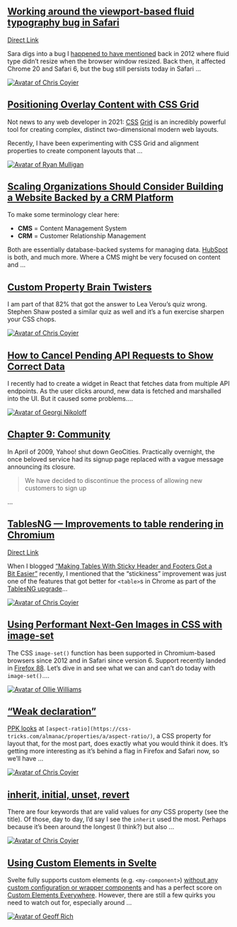 ## [Working around the viewport-based fluid typography bug in Safari](https://css-tricks.com/working-around-the-viewport-based-fluid-typography-bug-in-safari/)

[Direct Link](https://www.sarasoueidan.com/blog/safari-fluid-typography-bug-fix/)

Sara digs into a bug I [happened to have mentioned](https://css-tricks.com/viewport-sized-typography/#bugs) back in 2012 where fluid type didn’t resize when the browser window resized. Back then, it affected Chrome 20 and Safari 6, but the bug still persists today in Safari …

[![Avatar of Chris Coyier](https://secure.gravatar.com/avatar/8081b26e05bb4354f7d65ffc34cbbd67?s=80&d=retro&r=pg)](https://css-tricks.com/author/chriscoyier/)

## [Positioning Overlay Content with CSS Grid](https://css-tricks.com/positioning-overlay-content-with-css-grid/)

Not news to any web developer in 2021: [CSS](https://css-tricks.com/snippets/css/complete-guide-grid/) [G](https://css-tricks.com/snippets/css/complete-guide-grid/)[rid](https://css-tricks.com/snippets/css/complete-guide-grid/) is an incredibly powerful tool for creating complex, distinct two-dimensional modern web layouts.

Recently, I have been experimenting with CSS Grid and alignment properties to create component layouts that …

[![Avatar of Ryan Mulligan](https://secure.gravatar.com/avatar/8dd1e93360b6d9047b893700ed0de0e8?s=80&d=retro&r=pg)](https://css-tricks.com/author/ryanmulligan/)

## [Scaling Organizations Should Consider Building a Website Backed by a CRM Platform](https://css-tricks.com/scaling-organizations-should-consider-building-a-website-backed-by-a-crm-platform/)

To make some terminology clear here:

- **CMS** = Content Management System
- **CRM** = Customer Relationship Management

Both are essentially database-backed systems for managing data. [HubSpot](https://developers.hubspot.com/cms?utm_source=CSS-Tricks&utm_medium=Sponsored%20Post&utm_campaign=Post%202) is both, and much more. Where a CMS might be very focused on content and …

## [Custom Property Brain Twisters](https://css-tricks.com/custom-property-brain-twisters/)

I am part of that 82% that got the answer to Lea Verou’s quiz wrong. Stephen Shaw posted a similar quiz as well and it’s a fun exercise sharpen your CSS chops.

[![Avatar of Chris Coyier](https://secure.gravatar.com/avatar/8081b26e05bb4354f7d65ffc34cbbd67?s=80&d=retro&r=pg)](https://css-tricks.com/author/chriscoyier/)

## [How to Cancel Pending API Requests to Show Correct Data](https://css-tricks.com/how-to-cancel-pending-api-requests-to-show-correct-data/)

I recently had to create a widget in React that fetches data from multiple API endpoints. As the user clicks around, new data is fetched and marshalled into the UI. But it caused some problems.…

[![Avatar of Georgi Nikoloff](https://secure.gravatar.com/avatar/e3d80d570f70076b06b900f369ec2190?s=80&d=retro&r=pg)](https://css-tricks.com/author/georginikolov/)

## [Chapter 9: Community](https://css-tricks.com/chapter-9-community/)

In April of 2009, Yahoo! shut down GeoCities. Practically overnight, the once beloved service had its signup page replaced with a vague message announcing its closure.

> We have decided to discontinue the process of allowing new customers to sign up

…

## [TablesNG — Improvements to table rendering in Chromium](https://css-tricks.com/tablesng-improvements-to-rendering-in-chromium/)

[Direct Link](https://www.bram.us/2021/06/21/tablesng-improvements-to-table-rendering-in-chromium/)

When I blogged [“Making Tables With Sticky Header and Footers Got a Bit Easier”](https://css-tricks.com/making-tables-with-sticky-header-and-footers-got-a-bit-easier/) recently, I mentioned that the “stickiness” improvement was just one of the features that got better for `<table>`s in Chrome as part of the [TablesNG upgrade](https://docs.google.com/document/d/16PFD1GtMI9Zgwu0jtPaKZJ75Q2wyZ9EZnVbBacOfiNA/edit)…

[![Avatar of Chris Coyier](https://secure.gravatar.com/avatar/8081b26e05bb4354f7d65ffc34cbbd67?s=80&d=retro&r=pg)](https://css-tricks.com/author/chriscoyier/)

## [Using Performant Next-Gen Images in CSS with image-set](https://css-tricks.com/using-performant-next-gen-images-in-css-with-image-set/)

The CSS `image-set()` function has been supported in Chromium-based browsers since 2012 and in Safari since version 6. Support recently landed in [Firefox 88](https://hacks.mozilla.org/2021/04/never-too-late-for-firefox-88/). Let’s dive in and see what we can and can’t do today with `image-set()`.…

[![Avatar of Ollie Williams](https://secure.gravatar.com/avatar/7b27d41bc94bc689f23c33aa62157dcb?s=80&d=retro&r=pg)](https://css-tricks.com/author/olliew/)

## [“Weak declaration”](https://css-tricks.com/weak-declaration/)

[PPK looks](https://www.quirksmode.org/blog/archives/2021/05/aspectratio.html) at `[aspect-ratio](https://css-tricks.com/almanac/properties/a/aspect-ratio/)`, a CSS property for layout that, for the most part, does exactly what you would think it does. It’s getting more interesting as it’s behind a flag in Firefox and Safari now, so we’ll have …

[![Avatar of Chris Coyier](https://secure.gravatar.com/avatar/8081b26e05bb4354f7d65ffc34cbbd67?s=80&d=retro&r=pg)](https://css-tricks.com/author/chriscoyier/)

## [inherit, initial, unset, revert](https://css-tricks.com/inherit-initial-unset-revert/)

There are four keywords that are valid values for _any_ CSS property (see the title). Of those, day to day, I’d say I see the `inherit` used the most. Perhaps because it’s been around the longest (I think?) but also …

[![Avatar of Chris Coyier](https://secure.gravatar.com/avatar/8081b26e05bb4354f7d65ffc34cbbd67?s=80&d=retro&r=pg)](https://css-tricks.com/author/chriscoyier/)

## [Using Custom Elements in Svelte](https://css-tricks.com/using-custom-elements-in-svelte/)

Svelte fully supports custom elements (e.g. `<my-component>`) [without any custom configuration or wrapper components](https://css-tricks.com/3-approaches-to-integrate-react-with-custom-elements/) and has a perfect score on [Custom Elements Everywhere](https://custom-elements-everywhere.com/#svelte). However, there are still a few quirks you need to watch out for, especially around …

[![Avatar of Geoff Rich](https://css-tricks.com/wp-content/uploads/2021/06/profile-80x80.jpg)](https://css-tricks.com/author/geoffrich/)
